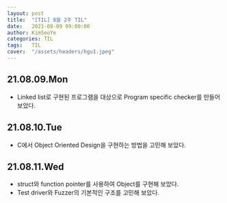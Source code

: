 ```yaml
---
layout: post
title:  "[TIL] 8월 2주 TIL"
date:   2021-08-09 09:00:00
author: KimSeoYe
categories: TIL
tags:   TIL
cover:  "/assets/headers/hgu1.jpeg"
---
```


## 21.08.09.Mon
- Linked list로 구현된 프로그램을 대상으로 Program specific checker를 만들어 보았다.

## 21.08.10.Tue
- C에서 Object Oriented Design을 구현하는 방법을 고민해 보았다.

## 21.08.11.Wed
- struct와 function pointer를 사용하여 Object를 구현해 보았다.
- Test driver와 Fuzzer의 기본적인 구조를 고민해 보았다.